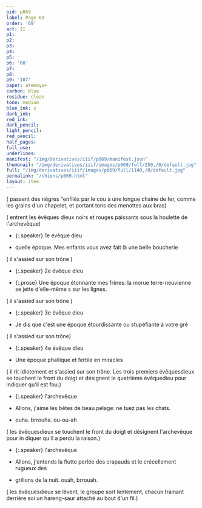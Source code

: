 ```yaml
---
pid: p069
label: Page 69
order: '69'
act: II
p1: 
p2: 
p3: 
p4: 
p5: 
p6: '68'
p7: 
p8: 
p9: '107'
paper: atemoya+
carbon: blue
residue: clean
tone: medium
blue_ink: x
dark_ink: 
red_ink: 
dark_pencil: 
light_pencil: 
red_pencil: 
half_pages: 
full_use: 
underlines: 
manifest: "/img/derivatives/iiif/p069/manifest.json"
thumbnail: "/img/derivatives/iiif/images/p069/full/250,/0/default.jpg"
full: "/img/derivatives/iiif/images/p069/full/1140,/0/default.jpg"
permalink: "/chiens/p069.html"
layout: item
---
```




( passent des nègres "enfilés par le cou à une longue chaine de fer, comme les grains d'un chapelet, et portant tons des menottes aux bras)



( entrent les <span class="delete">évêques </span><span class="add blue-ink above">dieux noirs et rouges </span>paissants sous la houlette de l'archevêque)



- {:.speaker} 1e <span class="delete">évêque</span><span class="add  inline"> dieu</span>

- quelle époque. Mes enfants vous avez fait là une belle boucherie


( il s'assied sur son trône )



- {:.speaker} 2e <span class="delete">évêque</span><span class="add  inline"> dieu</span>

- {:.prose} Une époque étonnante mes frères: la morue terre-neuvienne se jette d'elle-même s sur les lignes.


( il s'assied sur son trône )



- {:.speaker} 3e <span class="delete">évêque</span><span class="add  inline"> dieu</span>

- Je dis que c'est une époque étourdissante ou stupéfiante à votre gré


( il s'assied sur son trône)



- {:.speaker} 4e <span class="delete">évêque</span><span class="add  inline"> dieu</span>

- Une époque phallique et fertile en miracles


( il rit idiotement et s'assied sur son trône. Les trois premiers <span class="delete">évêques</span><span class="add blue-ink above">dieux </span> se touchent le front du doigt et désignent le quatrième <span class="delete">évêque</span><span class="add blue-ink above">dieu </span> pour indiquer qu'il est fou.)



- {:.speaker} l'archevêque

- Allons, j'aime les bêtes de beau pelage: ne tuez pas les chats.
- ouha. brrouha. ou-ou-ah


( les <span class="delete">évêques</span><span class="add blue-ink above">dieux </span>se touchent le front du doigt et désignent l'archevêque pour in diquer qu'il a perdu la raison.)



- {:.speaker} l'archevêque

- Allons, j'entends la flut<span class="delete">t</span>e perlée des crapauds et le crécellement rugueux des
- grillons de la nuit. ouah, brrouah.


( les <span class="delete">évêques</span><span class="add blue-ink above">dieux </span>se lèvent, le groupe sort lentement, chacun trainant derrière soi un hareng-saur attaché au bout d'un fil.)





